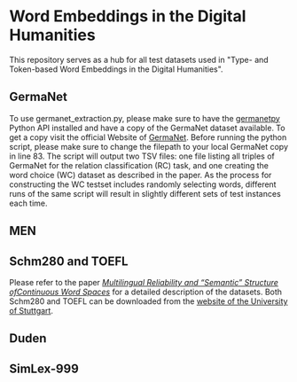 # Word Embeddings in the Digital Humanities

This repository serves as a hub for all test datasets used in "Type- and Token-based Word Embeddings in the Digital Humanities".

## GermaNet

To use germanet_extraction.py, please make sure to have the [germanetpy](https://github.com/Germanet-sfs/germanetpy) Python API installed and have a copy of the GermaNet dataset available. To get a copy visit the official Website of [GermaNet](https://uni-tuebingen.de/fakultaeten/philosophische-fakultaet/fachbereiche/neuphilologie/seminar-fuer-sprachwissenschaft/arbeitsbereiche/allg-sprachwissenschaft-computerlinguistik/ressourcen/lexica/germanet-1/).
Before running the python script, please make sure to change the filepath to your local GermaNet copy in line 83. The script will output two TSV files: one file listing all triples of GermaNet for the relation classification (RC) task, and one creating the word choice (WC) dataset as described in the paper. As the process for constructing the WC testset includes randomly selecting words, different runs of the same script will result in slightly different sets of test instances each time.

## MEN

## Schm280 and TOEFL

Please refer to the paper [_Multilingual Reliability and “Semantic” Structure ofContinuous Word Spaces_](https://aclanthology.org/W15-0105.pdf) for a detailed description of the datasets. Both Schm280 and TOEFL can be downloaded from the [website of the University of Stuttgart](https://www.ims.uni-stuttgart.de/forschung/ressourcen/lexika/analogies/).

## Duden

## SimLex-999
